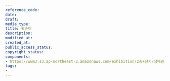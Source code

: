 ```yaml
---
reference_code: 
date: 
draft: 
media_type: 
title: 황순이
description: 
modified_at: 
created_at: 
public_access_status: 
copyright_status: 
components:
- https://wwm3.s3.ap-northeast-2.amazonaws.com/exhibition/2층+전시/생애관/할머니들/황순이.JPG
tags:
- 
---
```

